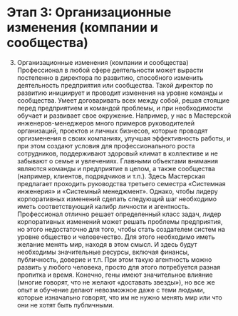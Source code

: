 # Этап 3: Организационные изменения (компании и сообщества)

3. Организационные изменения (компании и сообщества)
Профессионал в любой сфере деятельности может вырасти постепенно в директора по развитию, способного изменить деятельность предприятия или сообщества. Такой директор по развитию инициирует и проводит изменения на уровне команды и сообщества. Умеет договаривать всех между собой, решая стоящие перед предприятием и командой проблемы, и при необходимости обучает и развивает свое окружение.
Например, у нас в Мастерской инженеров-менеджеров много примеров руководителей организаций, проектов и личных бизнесов, которые проводят оргизменения в своих компаниях, улучшая эффективность работы, и при этом создают условия для профессионального роста сотрудников, поддерживают здоровый климат в коллективе и не забывают о семье и увлечениях.
Главными объектами внимания являются команды и предприятие в целом, а также сообщества (например, клиентов, подрядчиков и т.п.). Здесь Мастерская предлагает проходить руководства третьего семестра «Системная инженерия» и «Системный менеджмент».
Однако, чтобы лидеру корпоративных изменений сделать следующий шаг необходимо иметь соответствующий калибр личности и агентность. Профессионал отлично решает определенный класс задач, лидер корпоративных изменений может решать проблемы предприятия, но этого недостаточно для того, чтобы стать создателем систем на уровне общество и человечество.
Для этого необходимо иметь желание менять мир, находя в этом смысл. И здесь будут необходимы значительные ресурсы, включая финансы, публичность, доверие и т.п.
При этом такую агентность можно развить у любого человека, просто для этого потребуется разная пропитка и время. Конечно, гены имеют значительное влияние (многие говорят, что не желают «доставать звезды»), но все же опыт и обучение делают невозможное даже с теми людьми, которые изначально говорят, что им не нужно менять мир или что они не хотят быть публичными.
